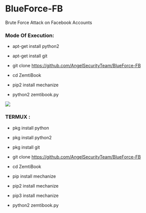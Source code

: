 # BlueForce-FB
Brute Force Attack on Facebook Accounts


<h3> Mode Of Execution: </h3>

* apt-get install python2

* apt-get install git

* git clone https://github.com/AngelSecurityTeam/BlueForce-FB

* cd ZemtiBook

* pip2 install mechanize

* python2 zemtibook.py

<img src="https://github.com/AngelSecurityTeam/BlueForce-FB/blob/master/foto_blueforce-fb.png">

<h3> TERMUX : </h3>

* pkg install python

* pkg install python2

* pkg install git

* git clone https://github.com/AngelSecurityTeam/BlueForce-FB

* cd ZemtiBook

* pip install mechanize

* pip2 install mechanize

* pip3 install mechanize

* python2 zemtibook.py
